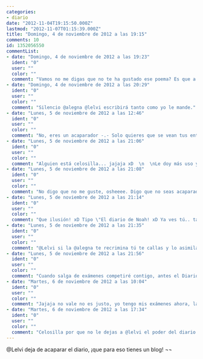 ```yaml
---
categories:
- diario
date: "2012-11-04T19:15:50.000Z"
lastmod: "2012-11-07T01:15:39.000Z"
title: "Domingo, 4 de noviembre de 2012 a las 19:15"
comments: 10
id: 1352056550
commentList:
- date: "Domingo, 4 de noviembre de 2012 a las 19:23"
  ident: "0"
  user: ""
  color: ""
  comment: "Vamos no me digas que no te ha gustado ese poema? Es que a mi me ha encantado y consideraba que debía ponerlo ^.^"
- date: "Domingo, 4 de noviembre de 2012 a las 20:29"
  ident: "0"
  user: ""
  color: ""
  comment: "Silencio @alegna @lelvi escribirá tanto como yo le mande."
- date: "Lunes, 5 de noviembre de 2012 a las 12:46"
  ident: "0"
  user: ""
  color: ""
  comment: "No, eres un acaparador -.- Solo quieres que se vean tus entradas."
- date: "Lunes, 5 de noviembre de 2012 a las 21:06"
  ident: "0"
  user: ""
  color: ""
  comment: "Alguien está celosilla... jajaja xD  \n  \nLe doy más uso y vida a chevismo de lo que te puedas imaginar, no solo ya en algunas de mis entradas que por cierto son entretenidas y se pasa un buen rato, sino hablando en general...  \n  \nAdemás también escucho y leo otras entradas que no son mías. La función del diario es compartir y si la página está más muerta que la líbido de la duquesa de Alba no es mi culpa, al menos intento darle uso...  \n  \nY me da igual que no te guste porque puedo publicar entradas si quiero igual que huertas sigue hablando por el chat con su \"novia\" a pesar de toda la rabia que me dé... xD"
- date: "Lunes, 5 de noviembre de 2012 a las 21:08"
  ident: "0"
  user: ""
  color: ""
  comment: "No digo que no me guste, osheeee. Digo que no seas acaparador, que en vez de ser el Diario de Chevismo va a ser el Diario de @Lelvi ."
- date: "Lunes, 5 de noviembre de 2012 a las 21:14"
  ident: "0"
  user: ""
  color: ""
  comment: "Que ilusión! xD Tipo \"El diario de Noah! xD Ya ves tú.. tampoco acaparo tanto.. si pa 1 entrada que publico cada 1 o 2 días... más luego comentarios en entradas y tal... Además ya verás como entre días de semana no escribo y apenas se publica nada... (ahora publicarás a propósito xD)  \n  \nnah, ya fuera de coñas, apenas se publica nada en chevismo..."
- date: "Lunes, 5 de noviembre de 2012 a las 21:35"
  ident: "0"
  user: ""
  color: ""
  comment: "@Lelvi si la @alegna te recrimina tú te callas y lo asimilas.   \n  \nA @alegna se le ve celosilla."
- date: "Lunes, 5 de noviembre de 2012 a las 21:56"
  ident: "0"
  user: ""
  color: ""
  comment: "Cuando salga de exámenes competiré contigo, antes el Diario de @Alegna que el que @Lelvi JAJAJA. Prepárate.  \n¿Celosilla de qué, corazón, @Anonimus ?"
- date: "Martes, 6 de noviembre de 2012 a las 10:04"
  ident: "0"
  user: ""
  color: ""
  comment: "Jajaja no vale no es justo, yo tengo mis exámenes ahora, la siguiente semana... te trollearemos las entradas ale! eso por reshu jajaja xD"
- date: "Martes, 6 de noviembre de 2012 a las 17:34"
  ident: "0"
  user: ""
  color: ""
  comment: "Celosilla por que no le dejas a @lelvi el poder del diario y te da envidia que le prestemos atención, corazón."
---
```


@Lelvi deja de acaparar el diario, ¡que para eso tienes un blog! ¬¬